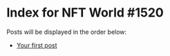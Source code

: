 # Index for NFT World #1520
Posts will be displayed in the order below:

- [Your first post](./001-first.md)

